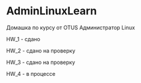 # AdminLinuxLearn
Домашка по курсу от OTUS Администратор Linux

HW_1 - сдано

HW_2 - сдано на проверку

HW_3 - сдано на проверку

HW_4 - в процессе
